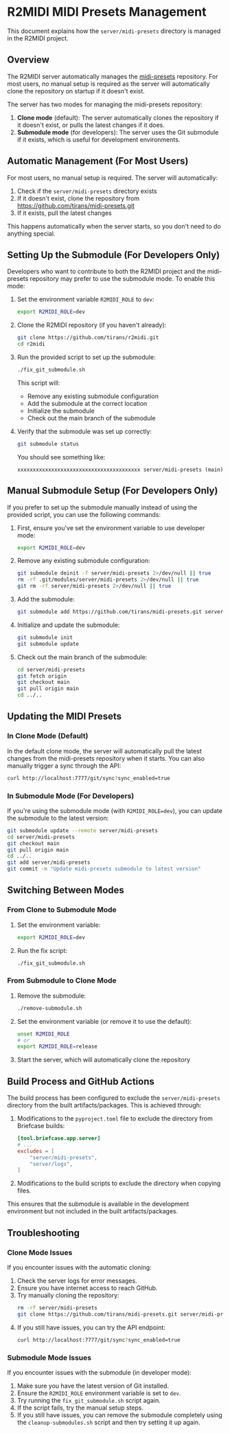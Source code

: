 # R2MIDI MIDI Presets Management

This document explains how the `server/midi-presets` directory is managed in the R2MIDI project.

## Overview

The R2MIDI server automatically manages the [midi-presets](https://github.com/tirans/midi-presets.git) repository. For most users, no manual setup is required as the server will automatically clone the repository on startup if it doesn't exist.

The server has two modes for managing the midi-presets repository:
1. **Clone mode** (default): The server automatically clones the repository if it doesn't exist, or pulls the latest changes if it does.
2. **Submodule mode** (for developers): The server uses the Git submodule if it exists, which is useful for development environments.

## Automatic Management (For Most Users)

For most users, no manual setup is required. The server will automatically:

1. Check if the `server/midi-presets` directory exists
2. If it doesn't exist, clone the repository from https://github.com/tirans/midi-presets.git
3. If it exists, pull the latest changes

This happens automatically when the server starts, so you don't need to do anything special.

## Setting Up the Submodule (For Developers Only)

Developers who want to contribute to both the R2MIDI project and the midi-presets repository may prefer to use the submodule mode. To enable this mode:

1. Set the environment variable `R2MIDI_ROLE` to `dev`:
   ```bash
   export R2MIDI_ROLE=dev
   ```

2. Clone the R2MIDI repository (if you haven't already):
   ```bash
   git clone https://github.com/tirans/r2midi.git
   cd r2midi
   ```

3. Run the provided script to set up the submodule:
   ```bash
   ./fix_git_submodule.sh
   ```

   This script will:
   - Remove any existing submodule configuration
   - Add the submodule at the correct location
   - Initialize the submodule
   - Check out the main branch of the submodule

4. Verify that the submodule was set up correctly:
   ```bash
   git submodule status
   ```

   You should see something like:
   ```
   xxxxxxxxxxxxxxxxxxxxxxxxxxxxxxxxxxxxxxxx server/midi-presets (main)
   ```

## Manual Submodule Setup (For Developers Only)

If you prefer to set up the submodule manually instead of using the provided script, you can use the following commands:

1. First, ensure you've set the environment variable to use developer mode:
   ```bash
   export R2MIDI_ROLE=dev
   ```

2. Remove any existing submodule configuration:
   ```bash
   git submodule deinit -f server/midi-presets 2>/dev/null || true
   rm -rf .git/modules/server/midi-presets 2>/dev/null || true
   git rm -rf server/midi-presets 2>/dev/null || true
   ```

3. Add the submodule:
   ```bash
   git submodule add https://github.com/tirans/midi-presets.git server/midi-presets
   ```

4. Initialize and update the submodule:
   ```bash
   git submodule init
   git submodule update
   ```

5. Check out the main branch of the submodule:
   ```bash
   cd server/midi-presets
   git fetch origin
   git checkout main
   git pull origin main
   cd ../..
   ```

## Updating the MIDI Presets

### In Clone Mode (Default)

In the default clone mode, the server will automatically pull the latest changes from the midi-presets repository when it starts. You can also manually trigger a sync through the API:

```bash
curl http://localhost:7777/git/sync?sync_enabled=true
```

### In Submodule Mode (For Developers)

If you're using the submodule mode (with `R2MIDI_ROLE=dev`), you can update the submodule to the latest version:

```bash
git submodule update --remote server/midi-presets
cd server/midi-presets
git checkout main
git pull origin main
cd ../..
git add server/midi-presets
git commit -m "Update midi-presets submodule to latest version"
```

## Switching Between Modes

### From Clone to Submodule Mode

1. Set the environment variable:
   ```bash
   export R2MIDI_ROLE=dev
   ```

2. Run the fix script:
   ```bash
   ./fix_git_submodule.sh
   ```

### From Submodule to Clone Mode

1. Remove the submodule:
   ```bash
   ./remove-submodule.sh
   ```

2. Set the environment variable (or remove it to use the default):
   ```bash
   unset R2MIDI_ROLE
   # or
   export R2MIDI_ROLE=release
   ```

3. Start the server, which will automatically clone the repository

## Build Process and GitHub Actions

The build process has been configured to exclude the `server/midi-presets` directory from the built artifacts/packages. This is achieved through:

1. Modifications to the `pyproject.toml` file to exclude the directory from Briefcase builds:
   ```toml
   [tool.briefcase.app.server]
   # ...
   excludes = [
       "server/midi-presets",
       "server/logs",
   ]
   ```

2. Modifications to the build scripts to exclude the directory when copying files.

This ensures that the submodule is available in the development environment but not included in the built artifacts/packages.

## Troubleshooting

### Clone Mode Issues

If you encounter issues with the automatic cloning:

1. Check the server logs for error messages.
2. Ensure you have internet access to reach GitHub.
3. Try manually cloning the repository:
   ```bash
   rm -rf server/midi-presets
   git clone https://github.com/tirans/midi-presets.git server/midi-presets
   ```
4. If you still have issues, you can try the API endpoint:
   ```bash
   curl http://localhost:7777/git/sync?sync_enabled=true
   ```

### Submodule Mode Issues

If you encounter issues with the submodule (in developer mode):

1. Make sure you have the latest version of Git installed.
2. Ensure the `R2MIDI_ROLE` environment variable is set to `dev`.
3. Try running the `fix_git_submodule.sh` script again.
4. If the script fails, try the manual setup steps.
5. If you still have issues, you can remove the submodule completely using the `cleanup-submodules.sh` script and then try setting it up again.
